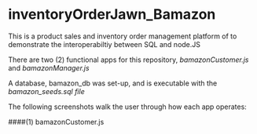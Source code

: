 # inventoryOrderJawn_Bamazon
  
This is a product sales and inventory order management platform of to demonstrate the interoperabiltiy between SQL and node.JS
  
There are two (2) functional apps for this repository, *bamazonCustomer.js* and *bamazonManager.js*
  
A database, bamazon_db was set-up, and is executable with the *bamazon_seeds.sql file* 

The following screenshots walk the user through how each app operates:
  
####(1) bamazonCustomer.js
